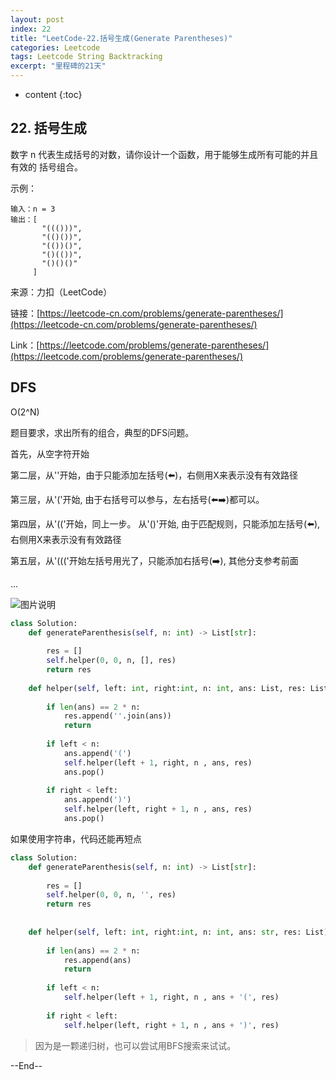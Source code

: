```yaml
---
layout: post
index: 22
title: "LeetCode-22.括号生成(Generate Parentheses)"
categories: Leetcode
tags: Leetcode String Backtracking
excerpt: "里程碑的21天"
---
```


* content
{:toc}

## 22. 括号生成

数字 n 代表生成括号的对数，请你设计一个函数，用于能够生成所有可能的并且 有效的 括号组合。

示例：

```
输入：n = 3
输出：[
       "((()))",
       "(()())",
       "(())()",
       "()(())",
       "()()()"
     ]
```

来源：力扣（LeetCode）

链接：[https://leetcode-cn.com/problems/generate-parentheses/](https://leetcode-cn.com/problems/generate-parentheses/)

Link：[https://leetcode.com/problems/generate-parentheses/](https://leetcode.com/problems/generate-parentheses/)

## DFS

O(2^N)

题目要求，求出所有的组合，典型的DFS问题。

首先，从空字符开始

第二层，从''开始，由于只能添加左括号(⬅️)，右侧用X来表示没有有效路径

第三层，从'('开始, 由于右括号可以参与，左右括号(⬅️➡️)都可以。

第四层，从'(('开始，同上一步。 从'()'开始, 由于匹配规则，只能添加左括号(⬅️), 右侧用X来表示没有有效路径

第五层，从'((('开始左括号用光了，只能添加右括号(➡️), 其他分支参考前面 

...

![图片说明]({{site.static}}/images/leetcode-sketch-algorithm-22.jpg)

```python
class Solution:
    def generateParenthesis(self, n: int) -> List[str]:
        
        res = []
        self.helper(0, 0, n, [], res)
        return res
        
    def helper(self, left: int, right:int, n: int, ans: List, res: List):
        
        if len(ans) == 2 * n:
            res.append(''.join(ans))
            return
        
        if left < n:
            ans.append('(')
            self.helper(left + 1, right, n , ans, res)
            ans.pop()
            
        if right < left:
            ans.append(')')
            self.helper(left, right + 1, n , ans, res)
            ans.pop()
```

如果使用字符串，代码还能再短点

```python
class Solution:
    def generateParenthesis(self, n: int) -> List[str]:
        
        res = []
        self.helper(0, 0, n, '', res)
        return res
        
        
    def helper(self, left: int, right:int, n: int, ans: str, res: List):
        
        if len(ans) == 2 * n:
            res.append(ans)
            return
        
        if left < n:
            self.helper(left + 1, right, n , ans + '(', res)
            
        if right < left:
            self.helper(left, right + 1, n , ans + ')', res)
```

> 因为是一颗递归树，也可以尝试用BFS搜索来试试。

--End--


